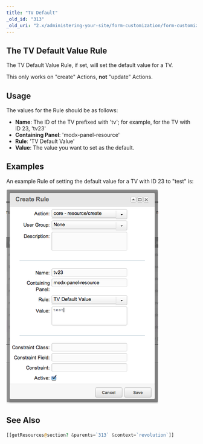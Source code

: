 ```yaml
---
title: "TV Default"
_old_id: "313"
_old_uri: "2.x/administering-your-site/form-customization/form-customization-rules/tv-default"
---
```


## The TV Default Value Rule

The TV Default Value Rule, if set, will set the default value for a TV.

This only works on "create" Actions, **not** "update" Actions.

## Usage

The values for the Rule should be as follows:

- **Name**: The ID of the TV prefixed with 'tv'; for example, for the TV with ID 23, 'tv23'
- **Containing Panel**: 'modx-panel-resource'
- **Rule**: 'TV Default Value'
- **Value**: The value you want to set as the default.

## Examples

An example Rule of setting the default value for a TV with ID 23 to "test" is:

![](fc-tvdefault.png)

## See Also

``` php
[[getResources@section? &parents=`313` &context=`revolution`]]
```